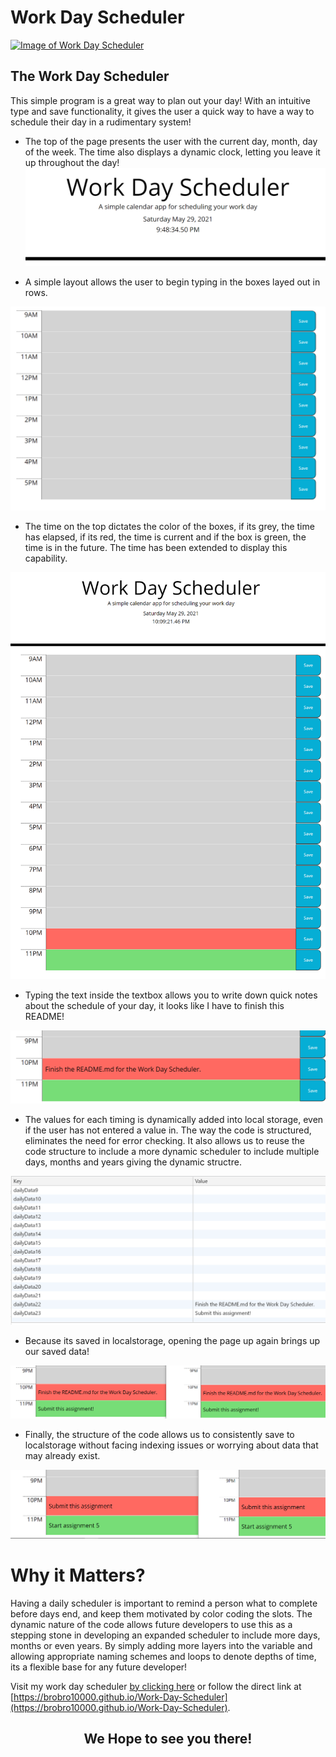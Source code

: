 # Work Day Scheduler

[![Image of Work Day Scheduler
](assets/images/Work-Day-SchedulerSS.PNG
"Work-Day-Scheduler Homepage")
](https://brobro10000.github.io/Work-Day-Scheduler)

## **The Work Day Scheduler**
This simple program is a great way to plan out your day! With an intuitive type and save functionality, it gives the user a quick way to have a way to schedule their day in a rudimentary system!



- The top of the page presents the user with the current day, month, day of the week. The time also displays a dynamic clock, letting you leave it up throughout the day!
![Header](assets/images/HeaderSS.PNG)


- A simple layout allows the user to begin typing in the boxes layed out in rows. 

![Layout](assets/images/layoutSS.PNG)


- The time on the top dictates the color of the boxes, if its grey, the time has elapsed, if its red, the time is current and if the box is green, the time is in the future. The time has been extended to display this capability.

![BoxColor](assets/images/DynamicBoxSS.PNG)


- Typing the text inside the textbox allows you to write down quick notes about the schedule of your day, it looks like I have to finish this README!

![Input](assets/images/TextInputSS.PNG)


- The values for each timing is dynamically added into local storage, even if the user has not entered a value in. The way the code is structured, eliminates the need for error checking. It also allows us to reuse the code structure to include a more dynamic scheduler to include multiple days, months and years giving the dynamic structre.

![localStorage](assets/images/localStorageSS.PNG)


- Because its saved in localstorage, opening the page up again brings up our saved data!

![localStorage2](assets/images/localStorage2SS.PNG)


- Finally, the structure of the code allows us to consistently save to localstorage without facing indexing issues or worrying about data that may already exist.

![localStorage3](assets/images/localStorage3SS.PNG)

# Why it Matters?
Having a daily scheduler is important to remind a person what to complete before days end, and keep them motivated by color coding the slots. The dynamic nature of the code allows future developers to use this as a stepping stone in developing an expanded scheduler to include more days, months or even years. By simply adding more layers into the variable and allowing appropriate naming schemes and loops to denote depths of time, its a flexible base for any future developer!

Visit my work day scheduler [by clicking here](https://brobro10000.github.io/Work-Day-Scheduler) or follow the direct link at [https://brobro10000.github.io/Work-Day-Scheduler](https://brobro10000.github.io/Work-Day-Scheduler). 

## <center>We Hope to see you there!</center> ##
